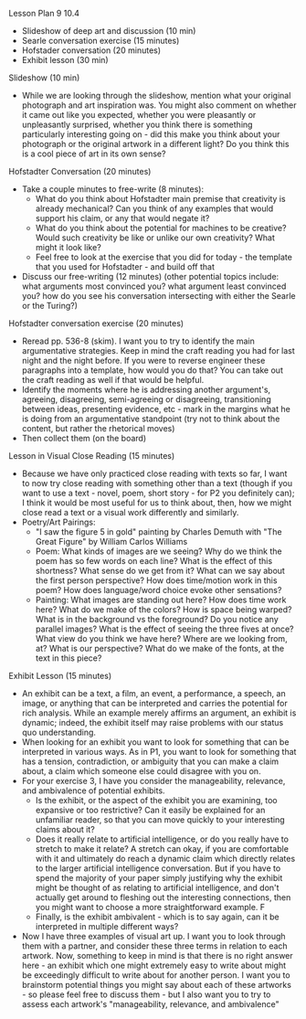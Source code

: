 Lesson Plan 9
10.4

- Slideshow of deep art and discussion (10 min)
- Searle conversation exercise (15 minutes)
- Hofstader conversation (20 minutes)
- Exhibit lesson (30 min)

Slideshow (10 min)
- While we are looking through the slideshow, mention what your original photograph and art inspiration was. You might also comment on whether it came out like you expected, whether you were pleasantly or unpleasantly surprised, whether you think there is something particularly interesting going on - did this make you think about your photograph or the original artwork in a different light? Do you think this is a cool piece of art in its own sense?

Hofstadter Conversation (20 minutes)
- Take a couple minutes to free-write (8 minutes):
  - What do you think about Hofstadter main premise that creativity is already mechanical? Can you think of any examples that would support his claim, or any that would negate it?
  - What do you think about the potential for machines to be creative? Would such creativity be like or unlike our own creativity? What might it look like?
  - Feel free to look at the exercise that you did for today - the template that you used for Hofstadter - and build off that
- Discuss our free-writing (12 minutes) (other potential topics include: what arguments most convinced you? what argument least convinced you? how do you see his conversation intersecting with either the Searle or the Turing?)

Hofstadter conversation exercise (20 minutes)
- Reread pp. 536-8 (skim). I want you to try to identify the main argumentative strategies. Keep in mind the craft reading you had for last night and the night before. If you were to reverse engineer these paragraphs into a template, how would you do that? You can take out the craft reading as well if that would be helpful.
- Identify the moments where he is addressing another argument's, agreeing, disagreeing, semi-agreeing or disagreeing, transitioning between ideas, presenting evidence, etc - mark in the margins what he is doing from an argumentative standpoint (try not to think about the content, but rather the rhetorical moves)
- Then collect them (on the board)

Lesson in Visual Close Reading (15 minutes)
- Because we have only practiced close reading with texts so far, I want to now try close reading with something other than a text (though if you want to use a text - novel, poem, short story - for P2 you definitely can); I think it would be most useful for us to think about, then, how we might close read a text or a visual work differently and similarly.
- Poetry/Art Pairings:
  - "I saw the figure 5 in gold" painting by Charles Demuth with "The Great Figure" by William Carlos Williams
  - Poem: What kinds of images are we seeing? Why do we think the poem has so few words on each line? What is the effect of this shortness? What sense do we get from it? What can we say about the first person perspective? How does time/motion work in this poem? How does language/word choice evoke other sensations?
  - Painting: What images are standing out here? How does time work here? What do we make of the colors? How is space being warped? What is in the background vs the foreground? Do you notice any parallel images? What is the effect of seeing the three fives at once? What view do you think we have here? Where are we looking from, at? What is our perspective? What do we make of the fonts, at the text in this piece?

Exhibit Lesson (15 minutes)
- An exhibit can be a text, a film, an event, a performance, a speech, an image, or anything that can be interpreted and carries the potential for rich analysis. While an example merely affirms an argument, an exhibit is dynamic; indeed, the exhibit itself may raise problems with our status quo understanding.
- When looking for an exhibit you want to look for something that can be interpreted in various ways. As in P1, you want to look for something that has a tension, contradiction, or ambiguity that you can make a claim about, a claim which someone else could disagree with you on.
- For your exercise 3, I have you consider the manageability, relevance, and ambivalence of potential exhibits.
  - Is the exhibit, or the aspect of the exhibit you are examining, too expansive or too restrictive? Can it easily be explained for an unfamiliar reader, so that you can move quickly to your interesting claims about it?
  - Does it really relate to artificial intelligence, or do you really have to stretch to make it relate? A stretch can okay, if you are comfortable with it and ultimately do reach a dynamic claim which directly relates to the larger artificial intelligence conversation. But if you have to spend the majority of your paper simply justifying why the exhibit might be thought of as relating to artificial intelligence, and don't actually get around to fleshing out the interesting connections, then you might want to choose a more straightforward example. F
  - Finally, is the exhibit ambivalent - which is to say again, can it be interpreted in multiple different ways?
- Now I have three examples of visual art up. I want you to look through them with a partner, and consider these three terms in relation to each artwork. Now, something to keep in mind is that there is no right answer here - an exhibit which one might extremely easy to write about might be exceedingly difficult to write about for another person. I want you to brainstorm potential things you might say about each of these artworks - so please feel free to discuss them - but I also want you to try to assess each artwork's "manageability, relevance, and ambivalence"
